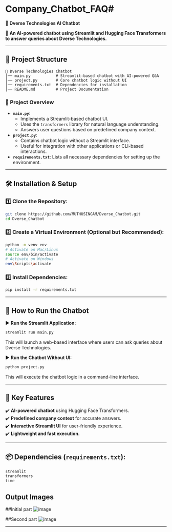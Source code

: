 # Company_Chatbot_FAQ# 
🤖 **Dverse Technologies AI Chatbot**

🚀 **An AI-powered chatbot using Streamlit and Hugging Face Transformers to answer queries about Dverse Technologies.** 

---

## 📂 Project Structure
```
📂 Dverse Technologies Chatbot  
│── main.py           # Streamlit-based chatbot with AI-powered Q&A  
│── project.py        # Core chatbot logic without UI  
│── requirements.txt  # Dependencies for installation  
│── README.md         # Project Documentation  
```

### 🎯 Project Overview
- **`main.py`**: 
  - Implements a Streamlit-based chatbot UI.
  - Uses the `transformers` library for natural language understanding.
  - Answers user questions based on predefined company context.
- **`project.py`**: 
  - Contains chatbot logic without a Streamlit interface.
  - Useful for integration with other applications or CLI-based interactions.
- **`requirements.txt`**: Lists all necessary dependencies for setting up the environment.

---

## 🛠️ Installation & Setup

### 1️⃣ Clone the Repository:
```sh
git clone https://github.com/MUTHUSINGAM/Dverse_Chatbot.git
cd Dverse_Chatbot
```

### 2️⃣ Create a Virtual Environment (Optional but Recommended):
```sh
python -m venv env  
# Activate on Mac/Linux  
source env/bin/activate  
# Activate on Windows  
env\Scripts\activate  
```

### 3️⃣ Install Dependencies:
```sh
pip install -r requirements.txt
```

---

## 💬 How to Run the Chatbot

▶️ **Run the Streamlit Application:**
```sh
streamlit run main.py
```
This will launch a web-based interface where users can ask queries about Dverse Technologies.

▶️ **Run the Chatbot Without UI:**
```sh
python project.py
```
This will execute the chatbot logic in a command-line interface.

---

## 📌 Key Features
✔️ **AI-powered chatbot** using Hugging Face Transformers.  
✔️ **Predefined company context** for accurate answers.  
✔️ **Interactive Streamlit UI** for user-friendly experience.  
✔️ **Lightweight and fast execution.**  

---

## 📦 Dependencies (`requirements.txt`):
```txt
streamlit  
transformers  
time  
```

## Output Images 
##Initial part
![image](https://github.com/user-attachments/assets/ee25c11b-d300-4688-b901-190c1e8ec5d2)

##Second part
![image](https://github.com/user-attachments/assets/4843d2a8-b10d-45ad-a216-86c74a82b835)


---


